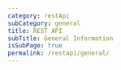 ```yaml
---
category: restApi
subCategory: general
title: REST API
subTitle: General Information
isSubPage: true
permalink: /restapi/general/
---
```

